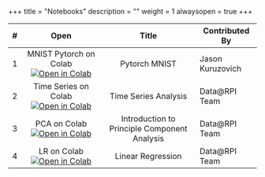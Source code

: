 +++
title = "Notebooks"
description = ""
weight = 1
alwaysopen = true
+++


| # | Open | Title | Contributed By |
| :-----: | :-----: | :-------------------------------------------------: | ------------------------------------------------- |
| 1 | MNIST Pytorch on Colab <a href="https://colab.research.google.com/github/rpi-techfundamentals/fall2018-materials/blob/master/10-deep-learning/04-pytorch-mnist.ipynb" target="_blank"><img src=https://colab.research.google.com/assets/colab-badge.svg alt="Open in Colab"></a> | Pytorch MNIST | Jason Kuruzovich |
| 2 | Time Series on Colab <a href="https://colab.research.google.com/drive/1CxcMY06maKEcCwUtWwVUCFhP3FTtykCf" target="_blank"><img src=https://colab.research.google.com/assets/colab-badge.svg alt="Open in Colab"></a> | Time Series Analysis | Data@RPI Team |
| 3 | PCA on Colab <a href="(https://colab.research.google.com/assets/colab-badge.svg" target="_blank"><img src="https://colab.research.google.com/assets/colab-badge.svg" alt="Open in Colab"></a> | Introduction to Principle Component Analysis | Data@RPI Team |
| 4 | LR on Colab <a href="https://colab.research.google.com/drive/1s3-OohP5G6UAg4dmOmBJwuhN8V6ymKNh" target="_blank"><img src="https://colab.research.google.com/assets/colab-badge.svg" alt="Open in Colab"></a> | Linear Regression | Data@RPI Team |
